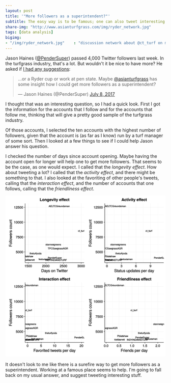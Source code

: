 ```yaml
---
layout: post
title: '"More followers as a superintendent?"'
subtitle: The easy way is to be famous; one can also tweet interesting stuff, but that's harder work
share-img: "http://www.asianturfgrass.com/img/ryder_network.jpg"
tags: [data analysis]
bigimg:
- "/img/ryder_network.jpg"    : "discussion network about @ct_turf on morning of 30 Sep 2016"
---
```


Jason Haines ([@PenderSuper](https://twitter.com/PenderSuper)) passed 4,000 Twitter followers last week. In the turfgrass industry, that's a lot. But wouldn't it be nice to have more? He asked if [I had any suggestions](https://twitter.com/PenderSuper/status/883749775295758336):

<blockquote class="twitter-tweet" data-conversation="none" data-lang="en"><p lang="en" dir="ltr">...or a Ryder cup or work at pen state. Maybe <a href="https://twitter.com/asianturfgrass">@asianturfgrass</a>  has some insight how I could get more followers as a superintendent?</p>&mdash; Jason Haines (@PenderSuper) <a href="https://twitter.com/PenderSuper/status/883749775295758336">July 8, 2017</a></blockquote>
<script async src="//platform.twitter.com/widgets.js" charset="utf-8"></script>

I thought that was an interesting question, so I had a quick look. First I got the information for the accounts that I follow and for the accounts that follow me, thinking that will give a pretty good sample of the turfgrass industry. 

Of those accounts, I selected the ten accounts with the highest number of followers, given that the account is (as far as I know) run by a turf manager of some sort. Then I looked at a few things to see if I could help Jason answer his question.

I checked the number of days since account opening. Maybe having the account open for longer will help one to get more followers. That seems to be the case, as one would expect. I called that the *longevity effect*. How about tweeting a lot? I called that the *activity effect*, and there might be something to that. I also looked at the favoriting of other people's tweets, calling that the *interaction effect*, and the number of accounts that one follows, calling that the *friendliness effect*.

![plot of twitter followers](/img/twitterPlot.svg)

It doesn't look to me like there is a surefire way to get more followers as a superintendent. Working at a famous place seems to help. I'm going to fall back on my usual answer, and suggest tweeting interesting stuff. 

